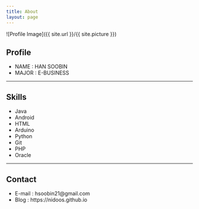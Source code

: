 ```yaml
---
title: About
layout: page
---
```

![Profile Image]({{ site.url }}/{{ site.picture }})


<h2>Profile</h2>

<ul>
	<li>NAME : HAN SOOBIN</li>
	<li>MAJOR : E-BUSINESS</li>
</ul>

<hr>

<h2>Skills</h2>

<ul class="skill-list">
	<li>Java</li>
	<li>Android</li>
	<li>HTML</li>
	<li>Arduino</li>
	<li>Python</li>
	<li>Git</li>
	<li>PHP</li>
	<li>Oracle</li>
</ul>

<hr>

<h2>Contact</h2>

<ul>
	<li>E-mail : hsoobin21@gmail.com</li>
	<li>Blog : https://nidoos.github.io</li>
</ul>

<!-- <h2>Projects</h2>

<ul>
	<li><a href="https://github.com/">Lorem Lorem</a></li>
	<li><a href="https://github.com/">Ipsum Dolor</a></li>
	<li><a href="https://github.com/">Dolor Lorem</a></li>
</ul> -->
